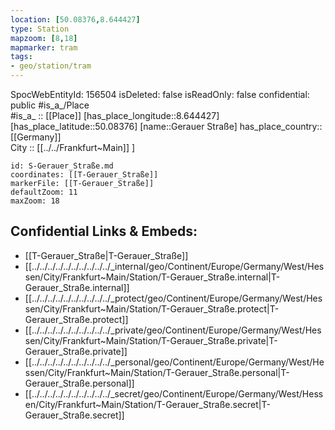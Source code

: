 ```yaml
---
location: [50.08376,8.644427] 
type: Station 
mapzoom: [8,18] 
mapmarker: tram 
tags:
- geo/station/tram
---
```

SpocWebEntityId: 156504
isDeleted: false
isReadOnly: false
confidential: public
#is_a_/Place  
#is_a_ :: [[Place]] 
[has_place_longitude::8.644427] 
[has_place_latitude::50.08376] 
[name::Gerauer Straße] 
has_place_country:: [[Germany]]  
City :: [[../../Frankfurt~Main]] ] 


```leaflet
id: S-Gerauer_Straße.md
coordinates: [[T-Gerauer_Straße]] 
markerFile: [[T-Gerauer_Straße]] 
defaultZoom: 11 
maxZoom: 18
```


## Confidential Links & Embeds: 
- [[T-Gerauer_Straße|T-Gerauer_Straße]] 
- [[../../../../../../../../../../_internal/geo/Continent/Europe/Germany/West/Hessen/City/Frankfurt~Main/Station/T-Gerauer_Straße.internal|T-Gerauer_Straße.internal]] 
- [[../../../../../../../../../../_protect/geo/Continent/Europe/Germany/West/Hessen/City/Frankfurt~Main/Station/T-Gerauer_Straße.protect|T-Gerauer_Straße.protect]] 
- [[../../../../../../../../../../_private/geo/Continent/Europe/Germany/West/Hessen/City/Frankfurt~Main/Station/T-Gerauer_Straße.private|T-Gerauer_Straße.private]] 
- [[../../../../../../../../../../_personal/geo/Continent/Europe/Germany/West/Hessen/City/Frankfurt~Main/Station/T-Gerauer_Straße.personal|T-Gerauer_Straße.personal]] 
- [[../../../../../../../../../../_secret/geo/Continent/Europe/Germany/West/Hessen/City/Frankfurt~Main/Station/T-Gerauer_Straße.secret|T-Gerauer_Straße.secret]] 
